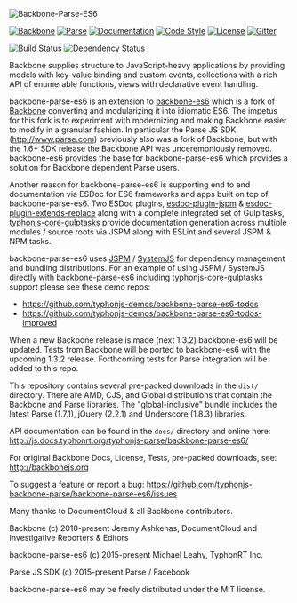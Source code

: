 ![Backbone-Parse-ES6](http://i.imgur.com/VNuAXXX.png)

[![Backbone](https://img.shields.io/badge/backbone-1.2.3-yellowgreen.svg?style=flat)](https://github.com/jashkenas/backbone)
[![Parse](https://img.shields.io/badge/parse-1.7.1-yellowgreen.svg?style=flat)](https://github.com/ParsePlatform/Parse-SDK-JS)
[![Documentation](http://js.docs.typhonrt.org/typhonjs-parse/backbone-parse-es6/badge.svg)](http://js.docs.typhonrt.org/typhonjs-parse/backbone-parse-es6/)
[![Code Style](https://img.shields.io/badge/code%20style-allman-yellowgreen.svg?style=flat)](https://en.wikipedia.org/wiki/Indent_style#Allman_style)
[![License](https://img.shields.io/badge/license-MPLv2-yellowgreen.svg?style=flat)](https://github.com/typhonjs-backbone-parse/backbone-parse-es6/blob/master/LICENSE)
[![Gitter](https://img.shields.io/gitter/room/typhonjs/TyphonJS.svg)](https://gitter.im/typhonjs/TyphonJS)

[![Build Status](https://travis-ci.org/typhonjs-backbone-parse/backbone-parse-es6.svg?branch=master)](https://travis-ci.org/typhonjs-backbone-parse/backbone-parse-es6)
[![Dependency Status](https://www.versioneye.com/user/projects/568e367d9c1b9802c5000019/badge.svg?style=flat)](https://www.versioneye.com/user/projects/568e367d9c1b9802c5000019)


Backbone supplies structure to JavaScript-heavy applications by providing models with key-value binding and custom events, collections with a rich API of enumerable functions, views with declarative event handling.

backbone-parse-es6 is an extension to [backbone-es6](https://github.com/typhonjs-backbone/backbone-es6) which is a fork of [Backbone](https://github.com/jashkenas/backbone) converting and modularizing it into idiomatic ES6. The impetus for this fork is to experiment with modernizing and making Backbone easier to modify in a granular fashion. In particular the Parse JS SDK (http://www.parse.com) previously also was a fork of Backbone, but with the 1.6+ SDK release the Backbone API was unceremoniously removed. backbone-es6 provides the base for backbone-parse-es6  which provides a solution for Backbone dependent Parse users. 

Another reason for backbone-parse-es6 is supporting end to end documentation via ESDoc for ES6 frameworks and apps built on top of backbone-parse-es6. Two ESDoc plugins, [esdoc-plugin-jspm](https://github.com/typhonjs-node-esdoc/esdoc-plugin-jspm) & [esdoc-plugin-extends-replace](https://github.com/typhonjs-node-esdoc/esdoc-plugin-extends-replace) along with a complete integrated set of Gulp tasks, [typhonjs-core-gulptasks](https://github.com/typhonjs-node-gulp/typhonjs-core-gulptasks) provide documentation generation across multiple modules / source roots via JSPM along with ESLint and several JSPM & NPM tasks.

backbone-parse-es6 uses [JSPM](http://www.jspm.io) / [SystemJS](https://github.com/systemjs/systemjs) for dependency management and bundling distributions. For an example of using JSPM / SystemJS directly with backbone-parse-es6 including typhonjs-core-gulptasks support please see these demo repos:
- https://github.com/typhonjs-demos/backbone-parse-es6-todos
- https://github.com/typhonjs-demos/backbone-parse-es6-todos-improved

When a new Backbone release is made (next 1.3.2) backbone-es6 will be updated. Tests from Backbone will be ported to backbone-es6 with the upcoming 1.3.2 release. Forthcoming tests for Parse integration will be added to this repo. 

This repository contains several pre-packed downloads in the `dist/` directory. There are AMD, CJS, and Global distributions that contain the Backbone and Parse libraries. The "global-inclusive" bundle includes the latest Parse (1.7.1), jQuery (2.2.1) and Underscore (1.8.3) libraries.

API documentation can be found in the `docs/` directory and online here:
http://js.docs.typhonrt.org/typhonjs-parse/backbone-parse-es6/

For original Backbone Docs, License, Tests, pre-packed downloads, see:
http://backbonejs.org

To suggest a feature or report a bug:
https://github.com/typhonjs-backbone-parse/backbone-parse-es6/issues

Many thanks to DocumentCloud & all Backbone contributors.

Backbone (c) 2010-present Jeremy Ashkenas, DocumentCloud and Investigative Reporters & Editors

backbone-parse-es6 (c) 2015-present Michael Leahy, TyphonRT Inc. 

Parse JS SDK (c) 2015-present Parse / Facebook 

backbone-parse-es6 may be freely distributed under the MIT license.
